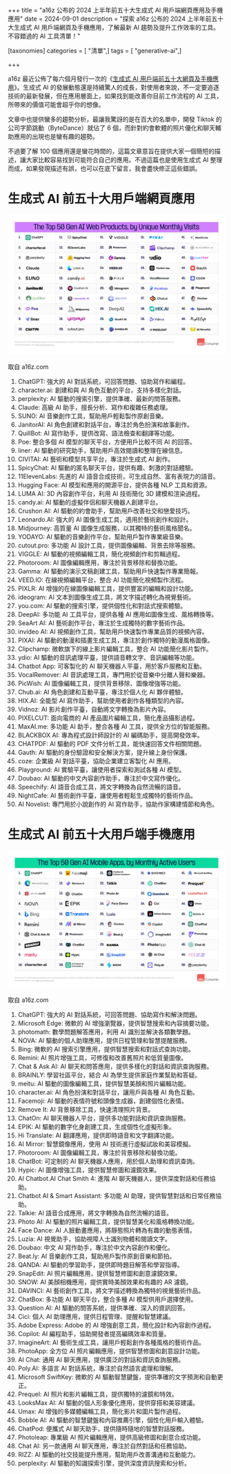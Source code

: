 +++
title = "a16z 公布的 2024 上半年前五十大生成式 AI 用戶端網頁應用及手機應用"
date = 2024-09-01
description = "探索 a16z 公布的 2024 上半年前五十大生成式 AI 用戶端網頁及手機應用，了解最新 AI 趨勢及提升工作效率的工具。不容錯過的 AI 工具清單！"

[taxonomies]
categories = [ "清單",]
tags = [ "generative-ai",]

+++

a16z 最近公佈了每六個月發行一次的《[生成式 AI 用戶端前五十大網頁及手機應用](https://a16z.com/100-gen-ai-apps-3/)》。生成式 AI 的發展動態還是持續驚人的成長，對使用者來說，不一定要追逐技術的最新發展，但在應用層面上，如果找到能改善你目前工作流程的 AI 工具，所帶來的價值可能會超乎你的想像。

文章中也提供蠻多的趨勢分析，最讓我驚訝的是在百大的名單中，開發 Tiktok 的公司字節跳動（ByteDance）就佔了 6 個，而針對約會軟體的照片優化和聊天輔助應用的出現也是蠻有趣的趨勢。

不過要了解 100 個應用還是蠻花時間的，這篇文章意旨在提供大家一個簡短的描述，讓大家比較容易找到可能符合自己的應用。不過這篇也是使用生成式 AI 整理而成，如果發現描述有誤，也可以在底下留言，我會盡快修正這些錯誤。

# 生成式 AI 前五十大用戶端網頁應用

![top 50 gen ai web app](gen-ai-top50-web-apps.webp)
<p class="image-caption">取自 a16z.com</p>

1. ChatGPT: 強大的 AI 對話系統，可回答問題、協助寫作和編程。
2. character.ai: 創建和與 AI 角色互動的平台，支持多樣化對話。
3. perplexity: AI 驅動的搜索引擎，提供準確、最新的問答服務。
4. Claude: 高級 AI 助手，擅長分析、寫作和複雜任務處理。
5. SUNO: AI 音樂創作工具，幫助用戶輕鬆製作原創音樂。
6. JanitorAI: AI 角色創建和對話平台，專注於角色扮演和故事創作。
7. QuillBot: AI 寫作助手，提供改寫、語法檢查和翻譯等功能。
8. Poe: 整合多個 AI 模型的聊天平台，方便用戶比較不同 AI 的回答。
9.  liner: AI 驅動的研究助手，幫助用戶高效閱讀和整理在線信息。
10. CIVITAI: AI 藝術和模型共享平台，專注於生成式 AI 創作。
11. SpicyChat: AI 驅動的匿名聊天平台，提供有趣、刺激的對話體驗。
12. 11ElevenLabs: 先進的 AI 語音合成技術，可生成自然、富有表現力的語音。
13. Hugging Face: AI 模型和應用的開源平台，提供各種 NLP 工具和資源。
14. LUMA AI: 3D 內容創作平台，利用 AI 技術簡化 3D 建模和渲染過程。
15. candy.ai: AI 驅動的虛擬伴侶和聊天機器人創建平台。
16. Crushon AI: AI 驅動的約會助手，幫助用戶改善社交和戀愛技巧。
17. Leonardo.AI: 強大的 AI 圖像生成工具，適用於藝術創作和設計。
18. Midjourney: 高質量 AI 圖像生成服務，以其獨特的藝術風格聞名。
19. YODAYO: AI 驅動的音樂創作平台，幫助用戶製作專業級音樂。
20. cutout.pro: 多功能 AI 設計工具，提供圖像編輯、背景去除等服務。
21. VIGGLE: AI 驅動的視頻編輯工具，簡化視頻創作和剪輯過程。
22. Photoroom: AI 圖像編輯應用，專注於背景移除和替換功能。
23. Gamma: AI 驅動的演示文稿創建工具，幫助用戶快速製作專業簡報。
24. VEED.IO: 在線視頻編輯平台，整合 AI 功能簡化視頻製作流程。
25. PIXLR: AI 增強的在線圖像編輯工具，提供豐富的編輯和設計功能。
26. ideogram: AI 文本到圖像生成工具，將文字描述轉化為視覺藝術。
27. you.com: AI 驅動的搜索引擎，提供個性化和對話式搜索體驗。
28. DeepAI: 多功能 AI 工具平台，提供各種 AI 應用如圖像生成、風格轉換等。
29. SeaArt AI: AI 藝術創作平台，專注於生成獨特的數字藝術作品。
30. invideo AI: AI 視頻創作工具，幫助用戶快速製作專業品質的視頻內容。
31. PIXAI: AI 驅動的動漫和插畫生成工具，專注於創作獨特的動漫風格圖像。
32. Clipchamp: 微軟旗下的線上影片編輯工具，整合 AI 功能簡化影片製作。
33. ydio: AI 驅動的音訊處理平臺，提供語音轉文字、音訊編輯等功能。
34. Chatbot App: 可客製化的 AI 聊天機器人平臺，用於客戶服務和互動。
35. VocalRemover: AI 音訊處理工具，專門用於從音樂中分離人聲和樂器。
36. PicWish: AI 圖像編輯工具，提供背景移除、圖像增強等功能。
37. Chub.ai: AI 角色創建和互動平臺，專注於個人化 AI 夥伴體驗。
38. HIX.AI: 全能型 AI 寫作助手，幫助使用者創作各種類型的內容。
39. Vidnoz: AI 影片創作平臺，自動將文字轉換為影片內容。
40. PIXELCUT: 面向電商的 AI 產品圖片編輯工具，簡化產品攝影過程。
41. MaxAI.me: 多功能 AI 助手，整合各種 AI 工具，提供全方位的智能服務。
42. BLACKBOX AI: 專為程式設計師設計的 AI 編碼助手，提高開發效率。
43. CHATPDF: AI 驅動的 PDF 文件分析工具，能快速回答文件相關問題。
44. Gauth: AI 驅動的身份驗證和安全解決方案，提升線上身份保護。
45. coze: 企業級 AI 對話平臺，協助企業建立客製化 AI 應用。
46. Playground: AI 實驗平臺，讓使用者探索和測試各種 AI 模型。
47. Doubao: AI 驅動的中文內容創作助手，專注於中文寫作優化。
48. Speechify: AI 語音合成工具，將文字轉換為自然流暢的語音。
49. NightCafe: AI 藝術創作平臺，讓使用者輕鬆生成獨特的藝術作品。
50. AI Novelist: 專門用於小說創作的 AI 寫作助手，協助作家構建情節和角色。

# 生成式 AI 前五十大用戶端手機應用

![top 50 gen ai mobile app](gen-ai-top50-mobile-apps.webp)
<p class="image-caption">取自 a16z.com</p>

1. ChatGPT: 強大的 AI 對話系統，可回答問題、協助寫作和解決問題。
1. Microsoft Edge: 微軟的 AI 增強瀏覽器，提供智慧搜索和內容摘要功能。
1. photomath: 數學問題解答應用，利用 AI 識別並解決各類數學題。
1. NOVA: AI 驅動的個人助理應用，提供日程管理和智慧提醒服務。
1. Bing: 微軟的 AI 搜索引擎應用，提供智慧搜索和對話式查詢功能。
1. Remini: AI 照片增強工具，可修復和改善舊照片和低質量圖像。
1. Chat & Ask AI: AI 聊天和問答應用，提供多樣化的對話和資訊查詢服務。
1. BRAINLY: 學習社區平台，結合 AI 為學生提供家庭作業幫助和答疑。
1. meitu: AI 驅動的圖像編輯工具，提供智慧美顏和照片編輯功能。
1. character.ai: AI 角色扮演和對話平台，讓用戶與各種 AI 角色互動。
1. Facemoji: AI 驅動的表情符號和頭像生成器，創建個性化表情。
1. Remove It: AI 背景移除工具，快速清理照片背景。
1. ChatOn: AI 聊天機器人平台，提供多功能對話和資訊查詢服務。
1. EPIK: AI 驅動的數字化身創建工具，生成個性化虛擬形象。
1. Hi Translate: AI 翻譯應用，提供即時語音和文字翻譯功能。
1. AI Mirror: 智慧鏡像應用，使用 AI 技術進行虛擬試妝和美容模擬。
1. Photoroom: AI 圖像編輯工具，專注於背景移除和替換功能。
1. ChatBot: 可定制的 AI 聊天機器人應用，用於個人助理和資訊查詢。
1. Hypic: AI 圖像增強工具，提供智慧修圖和濾鏡效果。
1. AI Chatbot.AI Chat Smith 4: 進階 AI 聊天機器人，提供深度對話和任務協助。
1. Chatbot AI & Smart Assistant: 多功能 AI 助理，提供智慧對話和日常任務協助。
1. Talkie: AI 語音合成應用，將文字轉換為自然流暢的語音。
1. Photo AI: AI 驅動的照片編輯工具，提供智慧美化和風格轉換功能。
1. Face Dance: AI 人臉動畫應用，將靜態照片轉為有趣的動態表情。
1. Luzia: AI 視覺助手，協助視障人士識別物體和閱讀文字。
1. Doubao: 中文 AI 寫作助手，專注於中文內容創作和優化。
1. Beat.ly: AI 音樂創作工具，幫助用戶製作原創音樂和節拍。
1. QANDA: AI 驅動的學習助手，提供即時題目解答和學習指導。
1. SnapEdit: AI 照片編輯應用，提供智慧修圖和創意濾鏡效果。
1. SNOW: AI 美顏相機應用，提供實時美顏效果和有趣的 AR 濾鏡。
1. DAVINCI: AI 藝術創作工具，將文字描述轉換為獨特的視覺藝術作品。
1. ChatBox: 多功能 AI 聊天平台，整合多種 AI 模型供用戶選擇使用。
1. Question AI: AI 驅動的問答系統，提供準確、深入的資訊回答。
1. Cici: 個人 AI 助理應用，提供日程管理、提醒和智慧建議。
1. Adobe Express: Adobe 的 AI 增強創意工具，簡化設計和內容創作過程。
1. Copilot: AI 編程助手，協助開發者提高編碼效率和質量。
1. ImagineArt: AI 藝術生成工具，讓用戶輕鬆創作各種風格的藝術作品。
1. PhotoApp: 全方位 AI 照片編輯應用，提供智慧修圖和創意設計功能。
1. AI Chat: 通用 AI 聊天應用，提供廣泛的對話和資訊查詢服務。
1. Poly.AI: 多語言 AI 對話系統，專注於自然語言處理和理解。
1. Microsoft SwiftKey: 微軟的 AI 驅動智慧鍵盤，提供準確的文字預測和自動更正。
1. Prequel: AI 照片和影片編輯工具，提供獨特的濾鏡和特效。
1. LooksMax AI: AI 驅動的個人形象優化應用，提供穿搭和美容建議。
1. Umax: AI 增強的多媒體編輯工具，簡化影片和圖片製作過程。
1. Bobble AI: AI 驅動的智慧鍵盤和內容推薦引擎，個性化用戶輸入體驗。
1. ChatPod: 便攜式 AI 聊天助手，提供隨時隨地的智慧對話服務。
1. Photoleap: 專業級 AI 照片編輯應用，提供高級修圖和創意合成功能。
1. Chat AI: 另一款通用 AI 聊天應用，專注於自然對話和任務協助。
1. RIZZ: AI 驅動的社交技能提升應用，幫助用戶改善溝通和互動能力。
1. perplexity: AI 驅動的知識探索引擎，提供深度資訊搜索和分析。
